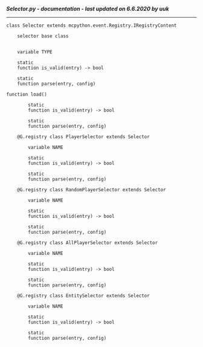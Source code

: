 ***Selector.py - documentation - last updated on 6.6.2020 by uuk***
___

    class Selector extends mcpython.event.Registry.IRegistryContent
        
        selector base class


        variable TYPE

        static
        function is_valid(entry) -> bool

        static
        function parse(entry, config)

    function load()

            static
            function is_valid(entry) -> bool

            static
            function parse(entry, config)

        @G.registry class PlayerSelector extends Selector

            variable NAME

            static
            function is_valid(entry) -> bool

            static
            function parse(entry, config)

        @G.registry class RandomPlayerSelector extends Selector

            variable NAME

            static
            function is_valid(entry) -> bool

            static
            function parse(entry, config)

        @G.registry class AllPlayerSelector extends Selector

            variable NAME

            static
            function is_valid(entry) -> bool

            static
            function parse(entry, config)

        @G.registry class EntitySelector extends Selector

            variable NAME

            static
            function is_valid(entry) -> bool

            static
            function parse(entry, config)